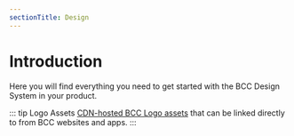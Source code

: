 ```yaml
---
sectionTitle: Design
---
```


# Introduction

Here you will find everything you need to get started with the BCC Design System in your product.

::: tip Logo Assets
[CDN-hosted BCC Logo assets](logos.md) that can be linked directly to from BCC websites and apps.
:::
